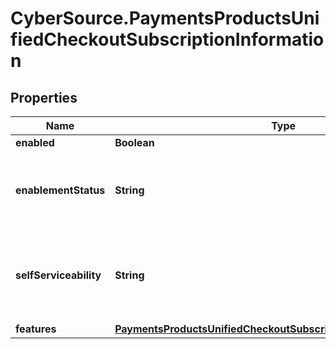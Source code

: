 # CyberSource.PaymentsProductsUnifiedCheckoutSubscriptionInformation

## Properties
Name | Type | Description | Notes
------------ | ------------- | ------------- | -------------
**enabled** | **Boolean** |  | [optional] 
**enablementStatus** | **String** | Possible values: - PENDING - ENABLED_AND_USABLE - ENABLED_NOT_USABLE - DISABLED | [optional] [default to 'ENABLED_AND_USABLE']
**selfServiceability** | **String** | Indicates if the organization can enable this product using self service.  Possible values: - SELF_SERVICEABLE - NOT_SELF_SERVICEABLE - SELF_SERVICE_ONLY | [optional] [default to 'NOT_SELF_SERVICEABLE']
**features** | [**PaymentsProductsUnifiedCheckoutSubscriptionInformationFeatures**](PaymentsProductsUnifiedCheckoutSubscriptionInformationFeatures.md) |  | [optional] 


